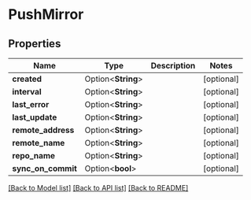 # PushMirror

## Properties

Name | Type | Description | Notes
------------ | ------------- | ------------- | -------------
**created** | Option<**String**> |  | [optional]
**interval** | Option<**String**> |  | [optional]
**last_error** | Option<**String**> |  | [optional]
**last_update** | Option<**String**> |  | [optional]
**remote_address** | Option<**String**> |  | [optional]
**remote_name** | Option<**String**> |  | [optional]
**repo_name** | Option<**String**> |  | [optional]
**sync_on_commit** | Option<**bool**> |  | [optional]

[[Back to Model list]](../README.md#documentation-for-models) [[Back to API list]](../README.md#documentation-for-api-endpoints) [[Back to README]](../README.md)


